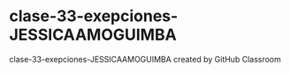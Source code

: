 # clase-33-exepciones-JESSICAAMOGUIMBA
clase-33-exepciones-JESSICAAMOGUIMBA created by GitHub Classroom

